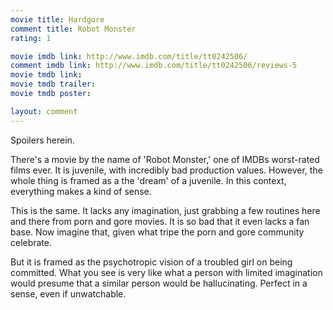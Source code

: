 ```yaml
---
movie title: Hardgore
comment title: Robot Monster
rating: 1

movie imdb link: http://www.imdb.com/title/tt0242506/
comment imdb link: http://www.imdb.com/title/tt0242506/reviews-5
movie tmdb link: 
movie tmdb trailer: 
movie tmdb poster: 

layout: comment
---
```


Spoilers herein.

There's a movie by the name of 'Robot Monster,' one of IMDBs worst-rated films ever. It is juvenile, with incredibly bad production values. However, the whole thing is framed as a the 'dream' of a juvenile. In this context, everything makes a kind of sense.

This is the same. It lacks any imagination, just grabbing a few routines here and there from porn and gore movies. It is so bad that it even lacks a fan base. Now imagine that, given what tripe the porn and gore community celebrate.

But it is framed as the psychotropic vision of a troubled girl on being committed. What you see is very like what a person with limited imagination would presume that a similar person would be hallucinating. Perfect in a sense, even if unwatchable.